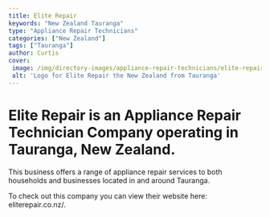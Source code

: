 ```yaml
---
title: Elite Repair
keywords: "New Zealand Tauranga"
type: "Appliance Repair Technicians"
categories: ["New Zealand"]
tags: ["Tauranga"]
author: Curtis
cover: 
 image: /img/directory-images/appliance-repair-technicians/elite-repair.webp
 alt: 'Logo for Elite Repair the New Zealand from Tauranga'
---
```


# Elite Repair is an Appliance Repair Technician Company operating in Tauranga, New Zealand.

This business offers a range of appliance repair services to both households and businesses located in and around Tauranga.



To check out this company you can view their website here: eliterepair.co.nz/.
